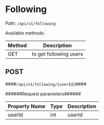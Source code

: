 Following
=

Path: `/api/v1/following`  

Available methods:

|Method|Description|
|------|-----------|
|GET|to get following users|

POST
-
####`/api/v1/following/{userId}`####

######Request parameters######

|Property Name|Type|Description|
|-------------|----|-----------|
|userId|int|userId|


